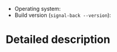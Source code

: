 <!--- Provide a general summary of the issue in the title above. -->

- Operating system:
- Build version (`signal-back --version`):

# Detailed description
